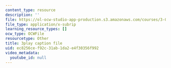 ```yaml
---
content_type: resource
description: ''
file: https://ol-ocw-studio-app-production.s3.amazonaws.com/courses/3-091-introduction-to-solid-state-chemistry-fall-2018/ec8256cef92c31ab1da2e4f30356f992_omPD_LtrpGU.srt
file_type: application/x-subrip
learning_resource_types: []
ocw_type: OCWFile
resourcetype: Other
title: 3play caption file
uid: ec8256ce-f92c-31ab-1da2-e4f30356f992
video_metadata:
  youtube_id: null
---
```

